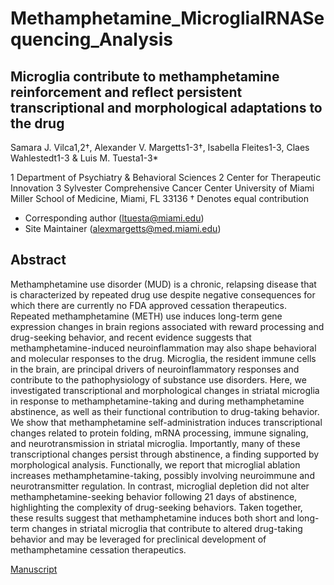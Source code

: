 # Methamphetamine_MicroglialRNASequencing_Analysis

## Microglia contribute to methamphetamine reinforcement and reflect persistent transcriptional and morphological adaptations to the drug

Samara J. Vilca1,2†, Alexander V. Margetts1-3†, Isabella Fleites1-3, Claes Wahlestedt1-3
& Luis M. Tuesta1-3*

1 Department of Psychiatry & Behavioral Sciences
2 Center for Therapeutic Innovation
3 Sylvester Comprehensive Cancer Center
  University of Miami Miller School of Medicine, Miami, FL 33136
† Denotes equal contribution
* Corresponding author (ltuesta@miami.edu)
* Site Maintainer (alexmargetts@med.miami.edu)

## Abstract

Methamphetamine use disorder (MUD) is a chronic, relapsing disease that is characterized by repeated drug use despite negative consequences for which there are currently no FDA approved cessation therapeutics. Repeated methamphetamine (METH) use induces long-term gene expression changes in brain regions associated with reward processing and drug-seeking behavior, and recent evidence suggests that methamphetamine-induced neuroinflammation may also shape behavioral and molecular responses to the drug. Microglia, the resident immune cells in the brain, are principal drivers of neuroinflammatory responses and contribute to the pathophysiology of substance use disorders. Here, we investigated transcriptional and morphological changes in striatal microglia in response to methamphetamine-taking and during methamphetamine abstinence, as well as their functional contribution to drug-taking behavior. We show that methamphetamine self-administration induces transcriptional changes related to protein folding, mRNA processing, immune signaling, and neurotransmission in striatal microglia. Importantly, many of these transcriptional changes persist through abstinence, a finding supported by morphological analysis. Functionally, we report that microglial ablation increases methamphetamine-taking, possibly involving neuroimmune and neurotransmitter regulation. In contrast, microglial depletion did not alter methamphetamine-seeking behavior following 21 days of abstinence, highlighting the complexity of drug-seeking behaviors. Taken together, these results suggest that methamphetamine induces both short and long-term changes in striatal microglia that contribute to altered drug-taking behavior and may be leveraged for preclinical development of methamphetamine cessation therapeutics. 

[Manuscript]

[Manuscript]: https:

